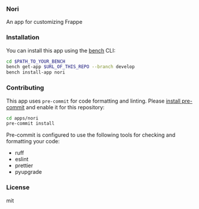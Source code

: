 ### Nori

An app for customizing Frappe

### Installation

You can install this app using the [bench](https://github.com/frappe/bench) CLI:

```bash
cd $PATH_TO_YOUR_BENCH
bench get-app $URL_OF_THIS_REPO --branch develop
bench install-app nori
```

### Contributing

This app uses `pre-commit` for code formatting and linting. Please [install pre-commit](https://pre-commit.com/#installation) and enable it for this repository:

```bash
cd apps/nori
pre-commit install
```

Pre-commit is configured to use the following tools for checking and formatting your code:

- ruff
- eslint
- prettier
- pyupgrade

### License

mit
